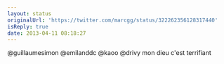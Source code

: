 ```yaml
---
layout: status
originalUrl: 'https://twitter.com/marcgg/status/322262356128317440'
isReply: true
date: 2013-04-11 08:18:27
---
```


@guillaumesimon @emilanddc @kaoo @drivy mon dieu c'est terrifiant
